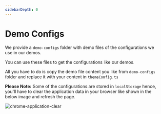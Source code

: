 ```yaml
---
sidebarDepth: 0
---
```


# Demo Configs

We provide a `demo-configs` folder with demo files of the configurations we use in our demos.

You can use these files to get the configurations like our demos.

All you have to do is copy the demo file content you like from `demo-configs` folder and replace it with your content in `themeConfig.ts`

**Please Note:** Some of the configurations are stored in `localStorage` hence, you'll have to clear the application data in your browser like shown in the below image and refresh the page.

<img class='rounded medium-zoom' alt='chrome-application-clear' :src="$withBase('/images/development/chrome-application-clear.png')" />
